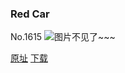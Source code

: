 ### Red Car
No.1615
![图片不见了~~~](https://imgs.xkcd.com/comics/red_car.png)

[原址](https://xkcd.com//1615) [下载](https://imgs.xkcd.com/comics/red_car.png)

